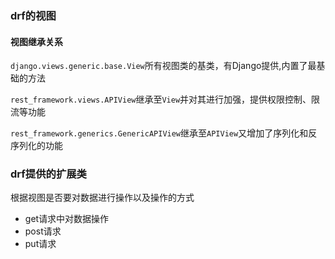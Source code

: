 ### drf的视图

#### 视图继承关系

```django.views.generic.base.View```所有视图类的基类，有Django提供,内置了最基础的方法

```rest_framework.views.APIView```继承至```View```并对其进行加强，提供权限控制、限流等功能

```rest_framework.generics.GenericAPIView```继承至```APIView```又增加了序列化和反序列化的功能

### drf提供的扩展类

根据视图是否要对数据进行操作以及操作的方式

* get请求中对数据操作
* post请求
* put请求

